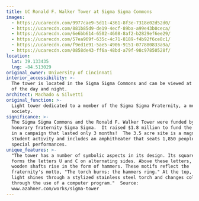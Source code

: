 ```yaml
---
title: UC Ronald F. Walker Tower at Sigma Sigma Commons
images:
  - https://ucarecdn.com/9977cae9-5d11-4361-8f3e-7318e02d52d0/
  - https://ucarecdn.com/881b85d9-de19-4ecf-89ba-a99e43b0ceca/
  - https://ucarecdn.com/6e6bb614-6502-4608-8af2-b2829ef6ee29/
  - https://ucarecdn.com/57ea969f-635c-4c71-8189-f4b92f6ce8c1/
  - https://ucarecdn.com/f9ed1e91-5ae5-4906-9151-077880833a9a/
  - https://ucarecdn.com/0858de43-ff6a-48bd-a79f-98c97850528f/
location:
  lat: 39.133435
  lng: -84.513029
original_owner: University of Cincinnati
interior_accessibility: >-
  The tower is located in the Sigma Sigma Commons and can be viewed at all times
  of the day and night.
architect: Machado & Silvetti
original_function: >-
  Light tower dedicated to a member of the Sigma Sigma Fraternity, a men's honor
  society.
significance: >-
  The Sigma Sigma Commons and the Ronald F. Walker Tower were funded by the
  honorary fraternity Sigma Sigma.  It raised $1.8 million to fund the project
  in a campaign that lasted only 3 months!  The 3.5 acre site is a magnet for
  student activity and includes an amphitheater that seats 1,850 people for
  special performances.
unique_features: >-
  "The tower has a number of symbolic aspects in its design. Its square base
  forms the letters U and C on alternating sides. Above these letters, the main
  wooden shafts rise in the form of hammers. These motifs reflect the
  fraternity's motto, "The torch burns; the hammers ring." At the top, a beam of
  light shines through a stylized stainless steel torch and changes colors
  through the use of a computer program."  Source:
  www.azahner.com/works/sigma-tower
---
```

